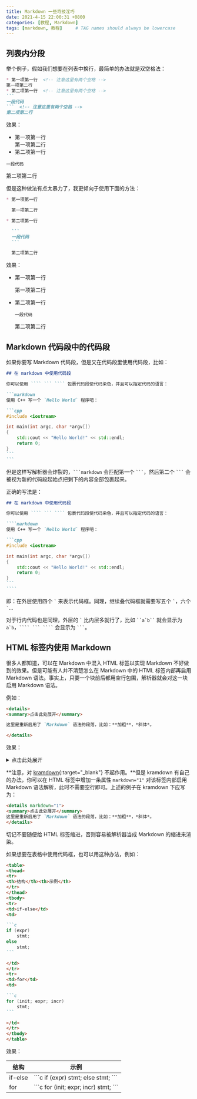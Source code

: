 ```yaml
---
title: Markdown 一些奇技淫巧
date: 2021-4-15 22:00:31 +0800
categories: [教程, Markdown]
tags: [markdown, 教程]     # TAG names should always be lowercase
---
```


## 列表内分段

举个例子，假如我们想要在列表中换行，最简单的办法就是双空格法：

````markdown
* 第一项第一行  <!-- 注意这里有两个空格 -->
第一项第二行
* 第二项第一行  <!-- 注意这里有两个空格 -->
```
一段代码
```  <!-- 注意这里有两个空格 -->
第二项第二行
````

效果：

* 第一项第一行  
第一项第二行
* 第二项第一行  
```
一段代码
```  
第二项第二行

但是这种做法有点太暴力了，我更倾向于使用下面的方法：

````markdown
* 第一项第一行

  第一项第二行

* 第二项第一行

  ```
  一段代码
  ```

  第二项第二行
````

效果：

* 第一项第一行

  第一项第二行

* 第二项第一行

  ```
  一段代码
  ```

  第二项第二行

## Markdown 代码段中的代码段

如果你要写 Markdown 代码段，但是又在代码段里使用代码段，比如：

````markdown
## 在 markdown 中使用代码段

你可以使用 ```` ``` ```` 包裹代码段使代码染色，并且可以指定代码的语言：

```markdown
使用 C++ 写一个 `Hello World` 程序吧：

```cpp
#include <iostream>

int main(int argc, char *argv[])
{
    std::cout << "Hello World!" << std::endl;
    return 0;
}
```
```
````

但是这样写解析器会炸裂的，```` ```markdown ```` 会匹配第一个 ```` ``` ````，然后第二个 ```` ``` ```` 会被视为新的代码段起始点把剩下的内容全部包裹起来。

正确的写法是：

`````markdown
## 在 markdown 中使用代码段

你可以使用 ```` ``` ```` 包裹代码段使代码染色，并且可以指定代码的语言：

````markdown
使用 C++ 写一个 `Hello World` 程序吧：

```cpp
#include <iostream>

int main(int argc, char *argv[])
{
    std::cout << "Hello World!" << std::endl;
    return 0;
}
```
````
`````

即：在外层使用四个 `` ` `` 来表示代码框。同理，继续叠代码框就需要写五个 `` ` ``，六个 `` ` ``...

对于行内代码也是同理，外层的 `` ` `` 比内层多就行了，比如 ``` ``a`b`` ``` 就会显示为 ``a`b``，````` ```` ``` ```` ````` 会显示为 ```` ``` ````。

## HTML 标签内使用 Markdown

很多人都知道，可以在 Markdown 中混入 HTML 标签以实现 Markdown 不好做到的效果。但是可能有人并不清楚怎么在 Markdown 中的 HTML 标签内部再启用 Markdown 语法。事实上，只要一个块前后都用空行包围，解析器就会对这一块启用 Markdown 语法。

例如：

```markdown
<details>
<summary>点击此处展开</summary>

这里是重新启用了 `Markdown` 语法的段落，比如：**加粗**，*斜体*。

</details>
```

效果：

<p><details markdown="1">
<summary>点击此处展开</summary>
这里是重新启用了 `Markdown` 语法的段落，比如：**加粗**，*斜体*。
</details></p>

**注意，对 [kramdown](https://kramdown.gettalong.org/){:target="_blank"} 不起作用。**但是 kramdown 有自己的办法，你可以在 HTML 标签中增加一条属性 `markdown="1"` 对该标签内部启用 Markdown 语法解析，此时不需要空行即可。上述的例子在 kramdown 下应写为：

```markdown
<details markdown="1">
<summary>点击此处展开</summary>
这里是重新启用了 `Markdown` 语法的段落，比如：**加粗**，*斜体*。
</details>
```

切记不要随便给 HTML 标签缩进，否则容易被解析器当成 Markdown 的缩进来渲染。

如果想要在表格中使用代码框，也可以用这种办法，例如：

````markdown
<table>
<thead>
<tr>
<th>结构</th><th>示例</th>
</tr>
</thead>
<tbody>
<tr>
<td>if-else</td>
<td>

```c
if (expr)
    stmt;
else
    stmt;
```

</td>
</tr>
<tr>
<td>for</td>
<td>

```c
for (init; expr; incr)
    stmt;
```

</td>
</tr>
</tbody>
</table>
````

效果：

<table>
<thead>
<tr>
<th>结构</th><th>示例</th>
</tr>
</thead>
<tbody>
<tr>
<td>if-else</td>
<td markdown="1">
```c
if (expr)
    stmt;
else
    stmt;
```
</td>
</tr>
<tr>
<td>for</td>
<td markdown="1">
```c
for (init; expr; incr)
    stmt;
```
</td>
</tr>
</tbody>
</table>
